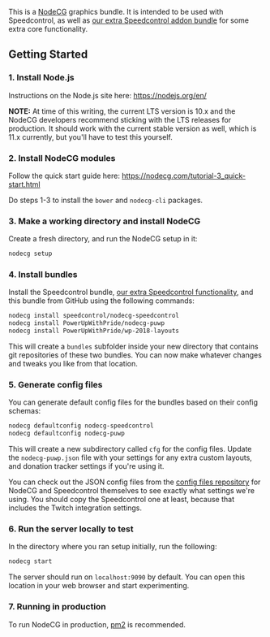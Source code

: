 This is a [NodeCG](http://github.com/nodecg/nodecg) graphics bundle.  It is intended to be used with Speedcontrol, as well as [our extra Speedcontrol addon bundle](http://github.com/PowerUpWithPride/nodecg-puwp) for some extra core functionality.

## Getting Started

### 1. Install Node.js
Instructions on the Node.js site here: https://nodejs.org/en/

**NOTE:** At time of this writing, the current LTS version is 10.x and the NodeCG developers recommend sticking with the LTS releases for production.  It should work with the current stable version as well, which is 11.x currently, but you'll have to test this yourself.

### 2. Install NodeCG modules
Follow the quick start guide here: https://nodecg.com/tutorial-3_quick-start.html

Do steps 1-3 to install the `bower` and `nodecg-cli` packages.

### 3. Make a working directory and install NodeCG
Create a fresh directory, and run the NodeCG setup in it:

```bash
nodecg setup
```

### 4. Install bundles
Install the Speedcontrol bundle, [our extra Speedcontrol functionality](http://github.com/PowerUpWithPride/nodecg-puwp), and this bundle from GitHub using the following commands:

```bash
nodecg install speedcontrol/nodecg-speedcontrol
nodecg install PowerUpWithPride/nodecg-puwp
nodecg install PowerUpWithPride/wp-2018-layouts
```

This will create a `bundles` subfolder inside your new directory that contains git repositories of these two bundles.  You can now make whatever changes and tweaks you like from that location.

### 5. Generate config files

You can generate default config files for the bundles based on their config schemas:

```bash
nodecg defaultconfig nodecg-speedcontrol
nodecg defaultconfig nodecg-puwp
```

This will create a new subdirectory called `cfg` for the config files.  Update the `nodecg-puwp.json` file with your settings for any extra custom layouts, and donation tracker settings if you're using it.

You can check out the JSON config files from the [config files repository](https://github.com/PowerUpWithPride/puwp-config-files/tree/master/layouts) for NodeCG and Speedcontrol themselves to see exactly what settings we're using.  You should copy the Speedcontrol one at least, because that includes the Twitch integration settings.

### 6. Run the server locally to test
In the directory where you ran setup initially, run the following:

```bash
nodecg start
```

The server should run on `localhost:9090` by default.  You can open this location in your web browser and start experimenting.

### 7. Running in production

To run NodeCG in production, [pm2](https://pm2.io) is recommended.

